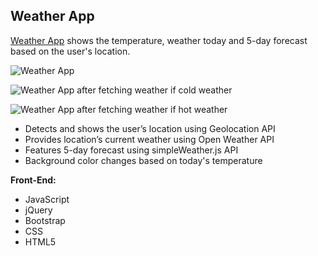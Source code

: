 **Weather App**
--------------------

[Weather App](http://www.bernadetteengleman.com/Apps/Weather-App/weatherapp.html) shows the temperature, weather today and 5-day forecast based on the user's location.

![Weather App](http://www.bernadetteengleman.com/img/portfolio/weatherappthumbnail2.jpg)

![Weather App after fetching weather if cold weather](http://www.bernadetteengleman.com/img/portfolio/weatherappthumbnail.jpg)

![Weather App after fetching weather if hot weather](http://www.bernadetteengleman.com/img/portfolio/weatherappthumbnail3.jpg)

 - Detects and shows the user’s location using Geolocation API
 - Provides location’s current weather using Open Weather API
 - Features 5-day forecast using simpleWeather.js API
 - Background color changes based on today's temperature

**Front-End:**

 - JavaScript
 - jQuery
 - Bootstrap
 - CSS
 - HTML5

